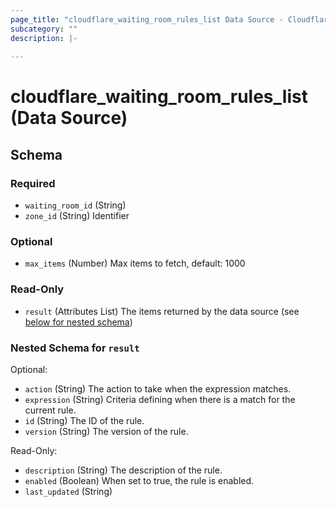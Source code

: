 ```yaml
---
page_title: "cloudflare_waiting_room_rules_list Data Source - Cloudflare"
subcategory: ""
description: |-
  
---
```


# cloudflare_waiting_room_rules_list (Data Source)




<!-- schema generated by tfplugindocs -->
## Schema

### Required

- `waiting_room_id` (String)
- `zone_id` (String) Identifier

### Optional

- `max_items` (Number) Max items to fetch, default: 1000

### Read-Only

- `result` (Attributes List) The items returned by the data source (see [below for nested schema](#nestedatt--result))

<a id="nestedatt--result"></a>
### Nested Schema for `result`

Optional:

- `action` (String) The action to take when the expression matches.
- `expression` (String) Criteria defining when there is a match for the current rule.
- `id` (String) The ID of the rule.
- `version` (String) The version of the rule.

Read-Only:

- `description` (String) The description of the rule.
- `enabled` (Boolean) When set to true, the rule is enabled.
- `last_updated` (String)


